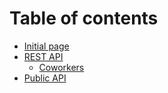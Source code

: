 # Table of contents

* [Initial page](README.md)
* [REST API](rest-api/README.md)
  * [Coworkers](rest-api/coworkers.md)
* [Public API](public-api.md)

